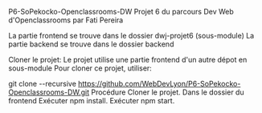 P6-SoPekocko-Openclassrooms-DW
Projet 6 du parcours Dev Web d'Openclassrooms par Fati Pereira

La partie frontend se trouve dans le dossier dwj-projet6 (sous-module) La partie backend se trouve dans le dossier backend

Cloner le projet:
Le projet utilise une partie frontend d'un autre dépot en sous-module Pour cloner ce projet, utiliser:

git clone --recursive https://github.com/WebDevLyon/P6-SoPekocko-Openclassrooms-DW.git
Procédure
Cloner le projet.
Dans le dossier du frontend
Exécuter npm install.
Exécuter npm start.
